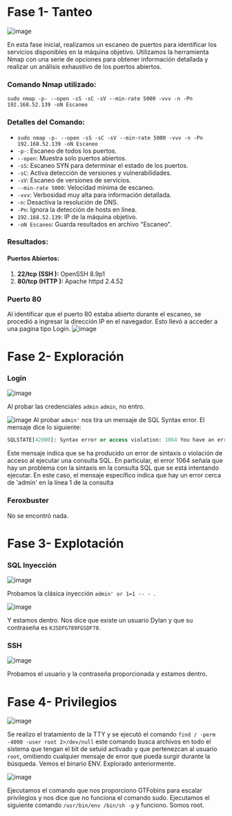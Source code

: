 # Fase 1- Tanteo
![image](https://github.com/haw441kings/DockerLabsWriteUps/assets/136659799/0b1b42ae-b166-484e-a31a-45e3219c4116)

En esta fase inicial, realizamos un escaneo de puertos para identificar los servicios disponibles en la máquina objetivo. Utilizamos la herramienta Nmap con una serie de opciones para obtener información detallada y realizar un análisis exhaustivo de los puertos abiertos.

### Comando Nmap utilizado:

`sudo nmap -p- --open -sS -sC -sV --min-rate 5000 -vvv -n -Pn 192.168.52.139 -oN Escaneo`

### Detalles del Comando:

- `sudo nmap -p- --open -sS -sC -sV --min-rate 5000 -vvv -n -Pn 192.168.52.139 -oN Escaneo`
- `-p-`: Escaneo de todos los puertos.
- `--open`: Muestra solo puertos abiertos.
- `-sS`: Escaneo SYN para determinar el estado de los puertos.
- `-sC`: Activa detección de versiones y vulnerabilidades.
- `-sV`: Escaneo de versiones de servicios.
- `--min-rate 5000`: Velocidad mínima de escaneo.
- `-vvv`: Verbosidad muy alta para información detallada.
- `-n`: Desactiva la resolución de DNS.
- `-Pn`: Ignora la detección de hosts en línea.
- `192.168.52.139`: IP de la máquina objetivo.
- `-oN Escaneo`: Guarda resultados en archivo "Escaneo".

### Resultados:

#### Puertos Abiertos:

1. **22/tcp (SSH ):** OpenSSH 8.9p1
2. **80/tcp (HTTP ):** Apache httpd 2.4.52

### Puerto 80
Al identificar que el puerto 80 estaba abierto durante el escaneo, se procedió a ingresar la dirección IP en el navegador. Esto llevó a acceder a una pagina tipo Login.
![image](https://github.com/haw441kings/DockerLabsWriteUps/assets/136659799/74d0ca68-03d6-457c-92d6-eca78526a71c)

# Fase 2- Exploración

### Login
![image](https://github.com/haw441kings/DockerLabsWriteUps/assets/136659799/7d81e559-86d5-4fd5-8ec1-35436d3fa7f0)

Al probar las credenciales `admin` `admin`, no entro.

![image](https://github.com/haw441kings/DockerLabsWriteUps/assets/136659799/58d78554-59cb-423d-9352-b09247e6e00d)
Al probar `admin'` nos tira un mensaje de SQL Syntax error. El mensaje dice lo siguiente:
```sql
SQLSTATE[42000]: Syntax error or access violation: 1064 You have an error in your SQL syntax; check the manual that corresponds to your MariaDB server version for the right syntax to use near 'admin'' at line 1
```
Este mensaje indica que se ha producido un error de sintaxis o violación de acceso al ejecutar una consulta SQL. En particular, el error 1064 señala que hay un problema con la sintaxis en la consulta SQL que se está intentando ejecutar. En este caso, el mensaje específico indica que hay un error cerca de 'admin' en la línea 1 de la consulta

### Feroxbuster
No se encontró nada.

# Fase 3- Explotación

### SQL Inyección
![image](https://github.com/haw441kings/DockerLabsWriteUps/assets/136659799/140692f1-0ba9-487e-a237-ac746b682c72)

Probamos la clásica inyección `admin' or 1=1 -- - `.

![image](https://github.com/haw441kings/DockerLabsWriteUps/assets/136659799/ea7b6181-d875-483e-8e87-0cd8c7244311)

Y estamos dentro. Nos dice que existe un usuario Dylan y que su contraseña es `KJSDFG789FGSDF78`.

### SSH

![image](https://github.com/haw441kings/DockerLabsWriteUps/assets/136659799/cce5d18a-63f1-492a-82e6-9ac82e7f0e38)

Probamos el usuario y la contraseña proporcionada y estamos dentro.

# Fase 4- Privilegios
![image](https://github.com/haw441kings/DockerLabsWriteUps/assets/136659799/89868f54-da71-40ad-ab3e-e012f3527269)

Se realizo el tratamiento de la TTY y se ejecutó el comando `find / -perm -4000 -user root 2>/dev/null` este comando busca archivos en todo el sistema que tengan el bit de setuid activado y que pertenezcan al usuario `root`, omitiendo cualquier mensaje de error que pueda surgir durante la búsqueda. Vemos el binario ENV. Explorado anteriormente.

![image](https://github.com/haw441kings/DockerLabsWriteUps/assets/136659799/2e343170-7db1-4d05-9b6a-8e0fcc054f00)

Ejecutamos el comando que nos proporciono GTFobins para escalar privilegios y nos dice que no funciona el comando sudo.
Ejecutamos el siguiente comando `/usr/bin/env /bin/sh -p` y funciono. Somos root.
